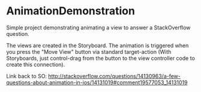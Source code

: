 AnimationDemonstration
======================

Simple project demonstrating animating a view to answer a StackOverflow question. 

The views are created in the Storyboard. The animation is triggered when you press the "Move View" button via standard target-action (With Storyboards, just control-drag from the button to the view controller code to create this connection).

Link back to SO:
http://stackoverflow.com/questions/14130963/a-few-questions-about-animation-in-ios/14131019#comment19577053_14131019
